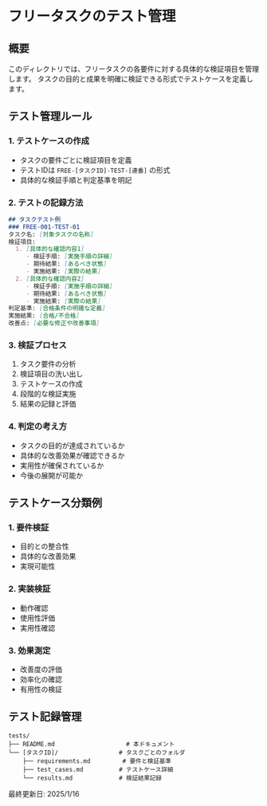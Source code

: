 # フリータスクのテスト管理

## 概要
このディレクトリでは、フリータスクの各要件に対する具体的な検証項目を管理します。
タスクの目的と成果を明確に検証できる形式でテストケースを定義します。

## テスト管理ルール

### 1. テストケースの作成
- タスクの要件ごとに検証項目を定義
- テストIDは `FREE-[タスクID]-TEST-[連番]` の形式
- 具体的な検証手順と判定基準を明記

### 2. テストの記録方法
```markdown
## タスクテスト例
### FREE-001-TEST-01
タスク名: [対象タスクの名称]
検証項目:
  1. [具体的な確認内容1]
     - 検証手順: [実施手順の詳細]
     - 期待結果: [あるべき状態]
     - 実施結果: [実際の結果]
  2. [具体的な確認内容2]
     - 検証手順: [実施手順の詳細]
     - 期待結果: [あるべき状態]
     - 実施結果: [実際の結果]
判定基準: [合格条件の明確な定義]
実施結果: [合格/不合格]
改善点: [必要な修正や改善事項]
```

### 3. 検証プロセス
1. タスク要件の分析
2. 検証項目の洗い出し
3. テストケースの作成
4. 段階的な検証実施
5. 結果の記録と評価

### 4. 判定の考え方
- タスクの目的が達成されているか
- 具体的な改善効果が確認できるか
- 実用性が確保されているか
- 今後の展開が可能か

## テストケース分類例
### 1. 要件検証
- 目的との整合性
- 具体的な改善効果
- 実現可能性

### 2. 実装検証
- 動作確認
- 使用性評価
- 実用性確認

### 3. 効果測定
- 改善度の評価
- 効率化の確認
- 有用性の検証

## テスト記録管理
```
tests/
├── README.md                    # 本ドキュメント
└── [タスクID]/                 # タスクごとのフォルダ
    ├── requirements.md         # 要件と検証基準
    ├── test_cases.md          # テストケース詳細
    └── results.md             # 検証結果記録
```

最終更新日: 2025/1/16